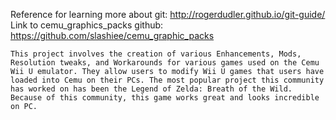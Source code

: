 Reference for learning more about git: 
	http://rogerdudler.github.io/git-guide/
Link to cemu_graphics_packs github: 
	https://github.com/slashiee/cemu_graphic_packs

	This project involves the creation of various Enhancements, Mods, Resolution tweaks, and Workarounds for various games used on the Cemu Wii U emulator. They allow users to modify Wii U games that users have loaded into Cemu on their PCs. The most popular project this community has worked on has been the Legend of Zelda: Breath of the Wild. Because of this community, this game works great and looks incredible on PC.